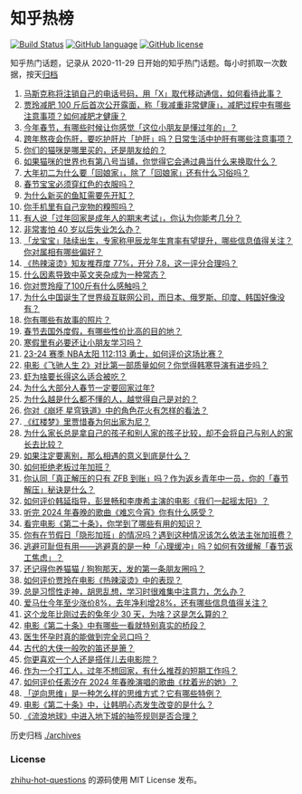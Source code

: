 # 知乎热榜
[![Build Status](https://github.com/ToWeLong/zhihu-hot-questions/workflows/CI/badge.svg)](https://github.com/ToWeLong/zhihu-hot-questions/actions)
[![GitHub language](https://img.shields.io/badge/language-golang-orange.svg)](https://golang.org/)
[![GitHub license](https://img.shields.io/github/license/ToWeLong/zhihu-hot-questions)](https://github.com/ToWeLong/zhihu-hot-questions/blob/main/LICENSE)

知乎热门话题，记录从 2020-11-29 日开始的知乎热门话题。每小时抓取一次数据，按天[归档](./archives)

<!-- BEGIN -->

1. [马斯克称将注销自己的电话号码，用「X」取代移动通信，如何看待此事？](https://www.zhihu.com/question/643919683)
1. [贾玲减肥 100 斤后首次公开露面，称「我减重非常健康」，减肥过程中有哪些注意事项？如何减肥才健康？](https://www.zhihu.com/question/643956911)
1. [今年春节，有哪些时候让你感觉「这位小朋友是懂过年的」？](https://www.zhihu.com/question/642436963)
1. [跨年熬夜会伤肝，要吃护肝片「护肝」吗？日常生活中护肝有哪些注意事项？](https://www.zhihu.com/question/643905491)
1. [你们的猫咪是哪里买的，还是朋友给的？](https://www.zhihu.com/question/494872518)
1. [如果猫咪的世界也有第八号当铺，你觉得它会通过典当什么来换取什么？](https://www.zhihu.com/question/639819285)
1. [大年初二为什么要「回娘家」，除了「回娘家」还有什么习俗吗？](https://www.zhihu.com/question/643877829)
1. [春节宝宝必须穿红色的衣服吗？](https://www.zhihu.com/question/641310380)
1. [为什么新买的鱼缸需要先开缸？](https://www.zhihu.com/question/638326484)
1. [你手机里有自己宠物的糗照吗？](https://www.zhihu.com/question/639819435)
1. [有人说「过年回家是成年人的期末考试」，你认为你能考几分？](https://www.zhihu.com/question/641217743)
1. [非常害怕 40 岁以后失业怎么办？](https://www.zhihu.com/question/480639548)
1. [「龙宝宝」陆续出生，专家称甲辰龙年生育率有望提升，哪些信息值得关注？你对属相有哪些偏好？](https://www.zhihu.com/question/643947216)
1. [《热辣滚烫》知友推荐度 77%，开分 7.8，这一评分合理吗？](https://www.zhihu.com/question/643910386)
1. [什么因素导致中英文夹杂成为一种常态？](https://www.zhihu.com/question/495783932)
1. [你对贾玲瘦了100斤有什么感触吗？](https://www.zhihu.com/question/643914372)
1. [为什么中国诞生了世界级互联网公司，而日本、俄罗斯、印度、韩国好像没有？](https://www.zhihu.com/question/265121737)
1. [你有哪些有故事的照片？](https://www.zhihu.com/question/355598453)
1. [春节去国外度假，有哪些性价比高的目的地？](https://www.zhihu.com/question/637309637)
1. [寒假里有必要还让小朋友学习吗？](https://www.zhihu.com/question/581410026)
1. [23-24 赛季 NBA太阳 112:113 勇士，如何评价这场比赛？](https://www.zhihu.com/question/643956767)
1. [电影《飞驰人生 2》对比第一部质量如何？你觉得韩寒导演有进步吗？](https://www.zhihu.com/question/643545766)
1. [虾为啥要长得这么适合被吃？](https://www.zhihu.com/question/642964232)
1. [为什么大部分人春节一定要回家过年?](https://www.zhihu.com/question/643317675)
1. [为什么越是什么都不懂的人，越觉得自己是对的？](https://www.zhihu.com/question/635910009)
1. [你对《崩坏 星穹铁道》中的角色花火有怎样的看法？](https://www.zhihu.com/question/643859892)
1. [《红楼梦》里贾惜春为何出家为尼？](https://www.zhihu.com/question/414056820)
1. [为什么家长总是拿自己的孩子和别人家的孩子比较，却不会将自己与别人的家长去比较？](https://www.zhihu.com/question/643239913)
1. [如果注定要离别，那么相遇的意义到底是什么？](https://www.zhihu.com/question/638956787)
1. [如何拒绝老板过年加班？](https://www.zhihu.com/question/643077457)
1. [你认同「真正解压的只有 ZFB 到账」吗？作为返乡青年中一员，你的「春节解压」秘诀是什么？](https://www.zhihu.com/question/643323160)
1. [如何评价韩延指导，彭昱畅和李庚希主演的电影《我们一起摇太阳》？](https://www.zhihu.com/question/643546679)
1. [听完 2024 年春晚的歌曲《难忘今宵》你有什么感受？](https://www.zhihu.com/question/643809289)
1. [看完电影《第二十条》，你学到了哪些有用的知识？](https://www.zhihu.com/question/643308002)
1. [你有在节假日「隐形加班」的情况吗？遇到这种情况该怎么依法主张加班费？](https://www.zhihu.com/question/640818617)
1. [逃避可耻但有用——逃避真的是一种「心理缓冲」吗？如何有效缓解「春节返工焦虑」？](https://www.zhihu.com/question/643385511)
1. [还记得你养猫猫 / 狗狗那天，发的第一条朋友圈吗？](https://www.zhihu.com/question/642165850)
1. [如何评价贾玲在电影《热辣滚烫》中的表现？](https://www.zhihu.com/question/643546373)
1. [总是习惯性走神，胡思乱想，学习时很难集中注意力，怎么办？](https://www.zhihu.com/question/33407382)
1. [爱马仕今年至少涨价8%，去年净利增28%，还有哪些信息值得关注？](https://www.zhihu.com/question/643898712)
1. [这个龙年比刚过去的兔年少 30 天，为啥？这是怎么算的？](https://www.zhihu.com/question/643962754)
1. [电影《第二十条》中有哪些一看就特别真实的桥段？](https://www.zhihu.com/question/643299331)
1. [医生怀孕时真的能做到完全忌口吗？](https://www.zhihu.com/question/278285989)
1. [古代的大侠一般吹的笛还是箫？](https://www.zhihu.com/question/321151129)
1. [你更喜欢一个人还是搭伴儿去电影院？](https://www.zhihu.com/question/643400563)
1. [作为一个打工人，过年不想回家，有什么推荐的短期工作吗？](https://www.zhihu.com/question/643077901)
1. [如何评价任素汐在 2024 年春晚演唱的歌曲《枕着光的她》？](https://www.zhihu.com/question/643797634)
1. [「逆向思维」是一种怎么样的思维方式？它有哪些特例？](https://www.zhihu.com/question/336474607)
1. [电影《第二十条》中，让韩明心态发生改变的是什么？](https://www.zhihu.com/question/643307007)
1. [《流浪地球》中进入地下城的抽签规则是否合理？](https://www.zhihu.com/question/313445524)

<!-- END -->

历史归档 [./archives](./archives)


### License
[zhihu-hot-questions](https://github.com/towelong/zhihu-hot-questions) 的源码使用 MIT License 发布。